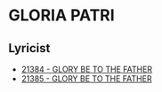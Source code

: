 # GLORIA PATRI

## Lyricist

- [21384 - GLORY BE TO THE FATHER](/hymns/21384.md)
- [21385 - GLORY BE TO THE FATHER](/hymns/21385.md)

